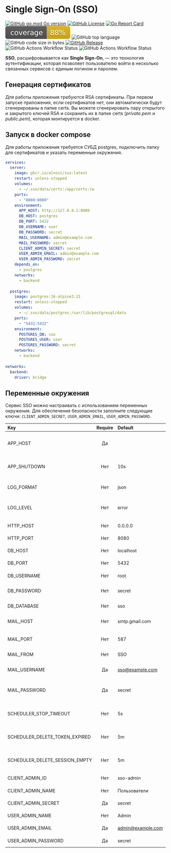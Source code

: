 # Single Sign-On (SSO)

[![GitHub go.mod Go version](https://img.shields.io/github/go-mod/go-version/alnovi/sso)](https://go.dev/dl/)
[![GitHub License](https://img.shields.io/github/license/alnovi/sso)](https://github.com/alnovi/sso/blob/master/LICENSE.md)
[![Go Report Card](https://goreportcard.com/badge/github.com/alnovi/sso)](https://goreportcard.com/report/github.com/alnovi/sso)
![coverage](https://raw.githubusercontent.com/alnovi/sso/badges/.badges/master/coverage.svg)
![GitHub top language](https://img.shields.io/github/languages/top/alnovi/sso)
![GitHub code size in bytes](https://img.shields.io/github/languages/code-size/alnovi/sso)
[![GitHub Release](https://img.shields.io/github/v/release/alnovi/sso)](https://github.com/alnovi/sso/releases)
![GitHub Actions Workflow Status](https://img.shields.io/github/actions/workflow/status/alnovi/sso/master.yml)
![GitHub Actions Workflow Status](https://img.shields.io/github/actions/workflow/status/alnovi/sso/deploy.yml?label=deploy)

**SSO**, расшифровывается как **Single Sign-On**, — это технология аутентификации, которая
позволяет пользователю войти в несколько связанных сервисов с единым логином и паролем.

## Генерация сертификатов

Для работы приложения требуются RSA сертификаты. При первом запуске приложения, если сертификатов нет,
они автоматически будут сгенерированы в папке certs. Вы можете сгенерировать пару открытого и закрытого ключей RSA и
сохранить их в папке certs (_private.pem_ и _public.pem_), которая монтируется в docker.

## Запуск в docker compose

Для работы приложения требуется СУБД postgres, подключить папку для сертификатов
и указать переменные окружения.

```yml
services:
  server:
    image: ghcr.io/alnovi/sso:latest
    restart: unless-stopped
    volumes:
      - ~/.sso/data/certs:/app/certs:rw
    ports:
      - "8080:8080"
    environment:
      APP_HOST: http://127.0.0.1:8080
      DB_HOST: postgres
      DB_PORT: 5432
      DB_USERNAME: user
      DB_PASSWORD: secret
      MAIL_USERNAME: admin@example.com
      MAIL_PASSWORD: secret
      CLIENT_ADMIN_SECRET: secret
      USER_ADMIN_EMAIL: admin@example.com
      USER_ADMIN_PASSWORD: secret
    depends_on:
      - postgres
    networks:
      - backend

  postgres:
    image: postgres:16-alpine3.21
    restart: unless-stopped
    volumes:
      - ~/.sso/data/postgres:/var/lib/postgresql/data
    ports:
      - "5432:5432"
    environment:
      POSTGRES_DB: sso
      POSTGRES_USER: user
      POSTGRES_PASSWORD: secret
    networks:
      - backend

networks:
  backend:
    driver: bridge
```
## Переменные окружения

Сервис SSO можно настраивать с использованием переменных окружения. Для обеспечения безопасности заполните следующие ключи:
`CLIENT_ADMIN_SECRET`, `USER_ADMIN_EMAIL`, `USER_ADMIN_PASSWORD`.

| Key                            | Require | Default           | Description                                    |
|:-------------------------------|:-------:|:------------------|:-----------------------------------------------|
| APP_HOST                       |   Да    |                   | Хост на котором работает сервис                |
| APP_SHUTDOWN                   |   Нет   | 10s               | Максимальное время остановки сервиса           |
| LOG_FORMAT                     |   Нет   | json              | Формат логов (text, json, pretty, discard)     |
| LOG_LEVEL                      |   Нет   | error             | Уровень логирования (debug, info, warn, error) |
| HTTP_HOST                      |   Нет   | 0.0.0.0           | Хост HTTP сервера                              |
| HTTP_PORT                      |   Нет   | 8080              | Порт HTTP сервера                              |
| DB_HOST                        |   Нет   | localhost         | Хост СУБД postgres                             |
| DB_PORT                        |   Нет   | 5432              | Порт СУБД postgres                             |
| DB_USERNAME                    |   Нет   | root              | Пользователь СУБД postgres                     |
| DB_PASSWORD                    |   Нет   | secret            | Пароль пользователя СУБД postgres              |
| DB_DATABASE                    |   Нет   | sso               | Название БД postgres                           |
| MAIL_HOST                      |   Нет   | smtp.gmail.com    | Хост почтового сервера                         |
| MAIL_PORT                      |   Нет   | 587               | Порт почтового сервера                         |
| MAIL_FROM                      |   Нет   | SSO               | Имя отправителя                                |
| MAIL_USERNAME                  |   Да    | sso@example.com   | Пользователь почтового сервера                 |
| MAIL_PASSWORD                  |   Да    | secret            | Пароль пользователя почтового сервера          |
| SCHEDULER_STOP_TIMEOUT         |   Нет   | 5s                | Максимальное время остановки планировщика      |
| SCHEDULER_DELETE_TOKEN_EXPIRED |   Нет   | 5m                | Интервал удаления не активных токенов          |
| SCHEDULER_DELETE_SESSION_EMPTY |   Нет   | 5m                | Интервал удаления не активных сессий           |
| CLIENT_ADMIN_ID                |   Нет   | sso-admin         | Client ID админки                              |
| CLIENT_ADMIN_NAME              |   Нет   | Пользователи      | Client name админки                            |
| CLIENT_ADMIN_SECRET            |   Да    | secret            | Client secret админки                          |
| USER_ADMIN_NAME                |   Нет   | Admin             | Имя admin пользователя                         |
| USER_ADMIN_EMAIL               |   Да    | admin@example.com | Логин admin пользователя                       |
| USER_ADMIN_PASSWORD            |   Да    | secret            | Пароль admin пользователя                      |
